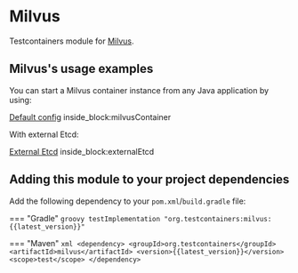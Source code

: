# Milvus

Testcontainers module for [Milvus](https://hub.docker.com/r/milvusdb/milvus).

## Milvus's usage examples

You can start a Milvus container instance from any Java application by using:

<!--codeinclude-->
[Default config](../../modules/milvus/src/test/java/org/testcontainers/milvus/MilvusContainerTest.java) inside_block:milvusContainer
<!--/codeinclude-->

With external Etcd:

<!--codeinclude-->
[External Etcd](../../modules/milvus/src/test/java/org/testcontainers/milvus/MilvusContainerTest.java) inside_block:externalEtcd
<!--/codeinclude-->

## Adding this module to your project dependencies

Add the following dependency to your `pom.xml`/`build.gradle` file:

=== "Gradle"
    ```groovy
    testImplementation "org.testcontainers:milvus:{{latest_version}}"
    ```

=== "Maven"
    ```xml
    <dependency>
        <groupId>org.testcontainers</groupId>
        <artifactId>milvus</artifactId>
        <version>{{latest_version}}</version>
        <scope>test</scope>
    </dependency>
    ```
